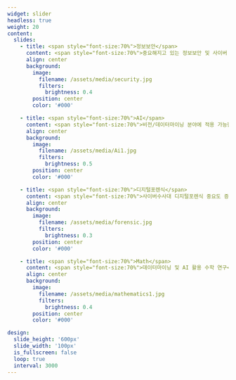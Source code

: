 ```yaml
---
widget: slider
headless: true
weight: 20
content:
  slides:
    - title: <span style="font-size:70%">정보보안</span>
      content: <span style="font-size:70%">중요해지고 있는 정보보안 및 사이버 보안</span>
      align: center
      background:
        image:
          filename: /assets/media/security.jpg
          filters:
            brightness: 0.4
        position: center
        color: '#000'

    - title: <span style="font-size:70%">AI</span>
      content: <span style="font-size:70%">비전/데이터마이닝 분야에 적용 가능한 AI 기술 개발</span>
      align: center
      background:
        image:
          filename: /assets/media/Ai1.jpg
          filters:
            brightness: 0.5
        position: center
        color: '#000'

    - title: <span style="font-size:70%">디지털포렌식</span>
      content: <span style="font-size:70%">사이버수사대 디지털포렌식 중요도 증가</span>
      align: center
      background:
        image:
          filename: /assets/media/forensic.jpg
          filters:
            brightness: 0.3
        position: center
        color: '#000'

    - title: <span style="font-size:70%">Math</span>
      content: <span style="font-size:70%">데이터마이닝 및 AI 활용 수학 연구</span>
      align: center
      background:
        image:
          filename: /assets/media/mathematics1.jpg
          filters:
            brightness: 0.4
        position: center
        color: '#000'

design:
  slide_height: '600px'
  slide_width: '100px'
  is_fullscreen: false
  loop: true
  interval: 3000
---
```

